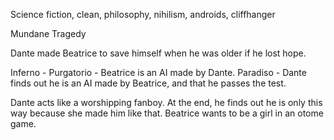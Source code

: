 Science fiction, clean, philosophy, nihilism, androids, cliffhanger


Mundane Tragedy

Dante made Beatrice to save himself when he was older if he lost hope.

Inferno - 
Purgatorio - Beatrice is an AI made by Dante.
Paradiso - Dante finds out he is an AI made by Beatrice, and that he passes the test.

Dante acts like a worshipping fanboy. At the end, he finds out he is only this way because she made him like that. Beatrice wants to be a girl in an otome game.